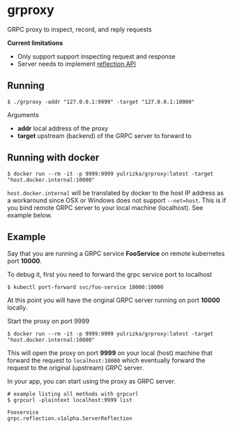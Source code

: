 # grproxy
GRPC proxy to inspect, record, and reply requests

**Current limitations**
* Only support support inspecting request and response
* Server needs to implement [reflection API](https://github.com/grpc/grpc/blob/master/doc/server-reflection.md)

## Running
```
$ ./grproxy -addr "127.0.0.1:9999" -target "127.0.0.1:10000"
```

Arguments
* **addr** local address of the proxy
* **target** upstream (backend) of the GRPC server to forward to

## Running with docker

```
$ docker run --rm -it -p 9999:9999 yulrizka/grproxy:latest -target "host.docker.internal:10000"
```

`host.docker.internal` will be translated by docker to the host IP address as a workaround
since OSX or Windows does not support `--net=host`. This is if you
bind remote GRPC server to your local machine (localhost). See example below.

## Example

Say that you are running a GRPC service **FooService** on remote kubernetes port **10000**.

To debug it, first you need to forward the grpc service port to localhost

```
$ kubectl port-forward svc/foo-service 10000:10000
```

At this point you will have the original GRPC server running on port **10000** locally.

Start the proxy on port 9999

```
$ docker run --rm -it -p 9999:9999 yulrizka/grproxy:latest -target "host.docker.internal:10000"
```

This will open the proxy on port **9999** on your local (host) machine that forward the request to `localhost:10000` which eventually
forward the request to the original (upstream) GRPC server.

In your app, you can start using the proxy as GRPC server.

```
# example listing all methods with grpcurl
$ grpcurl -plaintext localhost:9999 list

Fooservice
grpc.reflection.v1alpha.ServerReflection
```
